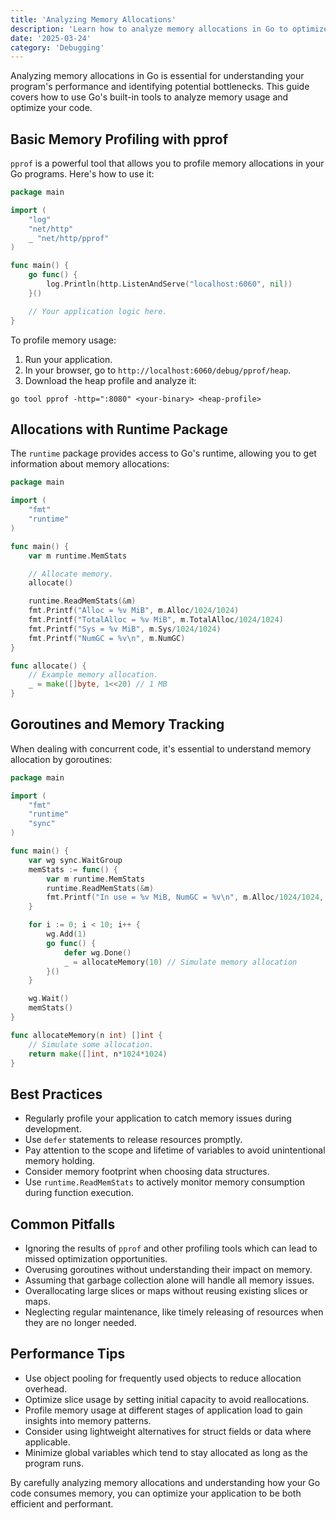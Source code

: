 ```yaml
---
title: 'Analyzing Memory Allocations'
description: 'Learn how to analyze memory allocations in Go to optimize performance and find potential issues'
date: '2025-03-24'
category: 'Debugging'
---
```


Analyzing memory allocations in Go is essential for understanding your program's performance and identifying potential bottlenecks. This guide covers how to use Go's built-in tools to analyze memory usage and optimize your code.

## Basic Memory Profiling with pprof

`pprof` is a powerful tool that allows you to profile memory allocations in your Go programs. Here's how to use it:

```go
package main

import (
	"log"
	"net/http"
	_ "net/http/pprof"
)

func main() {
	go func() {
		log.Println(http.ListenAndServe("localhost:6060", nil))
	}()

	// Your application logic here.
}
```

To profile memory usage:

1. Run your application.
2. In your browser, go to `http://localhost:6060/debug/pprof/heap`.
3. Download the heap profile and analyze it:

```shell
go tool pprof -http=":8080" <your-binary> <heap-profile>
```

## Allocations with Runtime Package

The `runtime` package provides access to Go's runtime, allowing you to get information about memory allocations:

```go
package main

import (
	"fmt"
	"runtime"
)

func main() {
	var m runtime.MemStats

	// Allocate memory.
	allocate()

	runtime.ReadMemStats(&m)
	fmt.Printf("Alloc = %v MiB", m.Alloc/1024/1024)
	fmt.Printf("TotalAlloc = %v MiB", m.TotalAlloc/1024/1024)
	fmt.Printf("Sys = %v MiB", m.Sys/1024/1024)
	fmt.Printf("NumGC = %v\n", m.NumGC)
}

func allocate() {
	// Example memory allocation.
	_ = make([]byte, 1<<20) // 1 MB
}
```

## Goroutines and Memory Tracking

When dealing with concurrent code, it's essential to understand memory allocation by goroutines:

```go
package main

import (
	"fmt"
	"runtime"
	"sync"
)

func main() {
	var wg sync.WaitGroup
	memStats := func() {
		var m runtime.MemStats
		runtime.ReadMemStats(&m)
		fmt.Printf("In use = %v MiB, NumGC = %v\n", m.Alloc/1024/1024, m.NumGC)
	}

	for i := 0; i < 10; i++ {
		wg.Add(1)
		go func() {
			defer wg.Done()
			_ = allocateMemory(10) // Simulate memory allocation
		}()
	}

	wg.Wait()
	memStats()
}

func allocateMemory(n int) []int {
	// Simulate some allocation.
	return make([]int, n*1024*1024)
}
```

## Best Practices

- Regularly profile your application to catch memory issues during development.
- Use `defer` statements to release resources promptly.
- Pay attention to the scope and lifetime of variables to avoid unintentional memory holding.
- Consider memory footprint when choosing data structures.
- Use `runtime.ReadMemStats` to actively monitor memory consumption during function execution.

## Common Pitfalls

- Ignoring the results of `pprof` and other profiling tools which can lead to missed optimization opportunities.
- Overusing goroutines without understanding their impact on memory.
- Assuming that garbage collection alone will handle all memory issues.
- Overallocating large slices or maps without reusing existing slices or maps.
- Neglecting regular maintenance, like timely releasing of resources when they are no longer needed.

## Performance Tips

- Use object pooling for frequently used objects to reduce allocation overhead.
- Optimize slice usage by setting initial capacity to avoid reallocations.
- Profile memory usage at different stages of application load to gain insights into memory patterns.
- Consider using lightweight alternatives for struct fields or data where applicable.
- Minimize global variables which tend to stay allocated as long as the program runs.

By carefully analyzing memory allocations and understanding how your Go code consumes memory, you can optimize your application to be both efficient and performant.